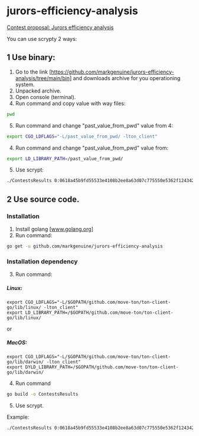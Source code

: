 # jurors-efficiency-analysis
[Contest proposal: Jurors efficiency analysis](https://forum.freeton.org/t/contest-proposal-jurors-efficiency-analysis/5295)

You can use scrypty 2 ways:
## 1 Use binary:
1. Go to the link [https://github.com/markgenuine/jurors-efficiency-analysis/tree/main/bin] and downloads archive for you operationing system.
2. Unpacked archive.
3. Open console (terminal).
4. Run command and copy value with way files: 
```sh
pwd
```
5. Run command and change "past_value_from_pwd" value from 4:
```sh
export CGO_LDFLAGS="-L/past_value_from_pwd/ -lton_client"
```
4. Run command and change "past_value_from_pwd" value from:
```sh 
export LD_LIBRARY_PATH=/past_value_from_pwd/
```
5. Use scrypt:
```sh
./ContestsResults 0:0618a45b9fd55533e4108b2ee8a63d07c775550e5362f124342ae94a0d6158ec 0:f276d7d294a19db415359a466d248b43202edf3a81f91c6dcc017eaff9be308c 0:bed32b8670fec398973d97e2bd2f4c8125ed599182662b4383bdb3c1e996f55c 0:59ebb6b7f0bcc13fb0d239017ad1485930d08c8d97c9456675df7087c54e7971 0:824a244a2483873a43abf3d24d0637a0cfeccb6311e40ab0628dd5f96a41df84 0:099a8a476c5b85fe4271438ff9588a3d104d65233da1ef572e4b4d1c2e9a90f4
```

## 2 Use source code.
### Installation
1. Install golang [www.golang.org]
2. Run command:
```sh
go get -u github.com/markgenuine/jurors-efficiency-analysis
```

### Installation dependency
3. Run command:
##### Linux:
```
export CGO_LDFLAGS="-L/$GOPATH/github.com/move-ton/ton-client-go/lib/linux/ -lton_client"
export LD_LIBRARY_PATH=/$GOPATH/github.com/move-ton/ton-client-go/lib/linux/
```
or

##### MacOS:
```
export CGO_LDFLAGS="-L/$GOPATH/github.com/move-ton/ton-client-go/lib/darwin/ -lton_client"
export DYLD_LIBRARY_PATH=/$GOPATH/github.com/move-ton/ton-client-go/lib/darwin/
```
4. Run command
```sh
go build -o ContestsResults
```
5. Use scrypt. 

Example:
```sh
./ContestsResults 0:0618a45b9fd55533e4108b2ee8a63d07c775550e5362f124342ae94a0d6158ec 0:f276d7d294a19db415359a466d248b43202edf3a81f91c6dcc017eaff9be308c 0:bed32b8670fec398973d97e2bd2f4c8125ed599182662b4383bdb3c1e996f55c 0:59ebb6b7f0bcc13fb0d239017ad1485930d08c8d97c9456675df7087c54e7971 0:824a244a2483873a43abf3d24d0637a0cfeccb6311e40ab0628dd5f96a41df84 0:099a8a476c5b85fe4271438ff9588a3d104d65233da1ef572e4b4d1c2e9a90f4
```
